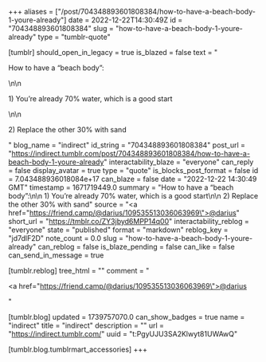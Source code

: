 +++
aliases = ["/post/704348893601808384/how-to-have-a-beach-body-1-youre-already"]
date = 2022-12-22T14:30:49Z
id = "704348893601808384"
slug = "how-to-have-a-beach-body-1-youre-already"
type = "tumblr-quote"

[tumblr]
should_open_in_legacy = true
is_blazed = false
text = "<p>How to have a &ldquo;beach body&rdquo;:</p>\n\n<p>1) You&rsquo;re already 70% water, which is a good start</p>\n\n<p>2) Replace the other 30% with sand</p>"
blog_name = "indirect"
id_string = "704348893601808384"
post_url = "https://indirect.tumblr.com/post/704348893601808384/how-to-have-a-beach-body-1-youre-already"
interactability_blaze = "everyone"
can_reply = false
display_avatar = true
type = "quote"
is_blocks_post_format = false
id = 7.043488936018084e+17
can_blaze = false
date = "2022-12-22 14:30:49 GMT"
timestamp = 1671719449.0
summary = "How to have a “beach body”:\n\n 1) You’re already 70% water, which is a good start\n\n 2) Replace the other 30% with sand"
source = "<a href=\"https://friend.camp/@darius/109535513036063969\">@darius</a>"
short_url = "https://tmblr.co/ZY3jbyd6MPP14q00"
interactability_reblog = "everyone"
state = "published"
format = "markdown"
reblog_key = "jd7dlF2D"
note_count = 0.0
slug = "how-to-have-a-beach-body-1-youre-already"
can_reblog = false
is_blaze_pending = false
can_like = false
can_send_in_message = true

[tumblr.reblog]
tree_html = ""
comment = "<p><a href=\"https://friend.camp/@darius/109535513036063969\">@darius</a></p>"

[tumblr.blog]
updated = 1739757070.0
can_show_badges = true
name = "indirect"
title = "indirect"
description = ""
url = "https://indirect.tumblr.com/"
uuid = "t:PgyUJU3SA2Klwyt81UWAwQ"

[tumblr.blog.tumblrmart_accessories]
+++

